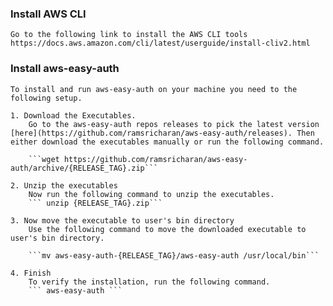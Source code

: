 ### Install AWS CLI
    Go to the following link to install the AWS CLI tools
    https://docs.aws.amazon.com/cli/latest/userguide/install-cliv2.html

### Install aws-easy-auth
    To install and run aws-easy-auth on your machine you need to the following setup.

    1. Download the Executables. 
        Go to the aws-easy-auth repos releases to pick the latest version [here](https://github.com/ramsricharan/aws-easy-auth/releases). Then either download the executables manually or run the following command.

        ```wget https://github.com/ramsricharan/aws-easy-auth/archive/{RELEASE_TAG}.zip```

    2. Unzip the executables
        Now run the following command to unzip the executables.
        ``` unzip {RELEASE_TAG}.zip```

    3. Now move the executable to user's bin directory
        Use the following command to move the downloaded executable to user's bin directory.

        ```mv aws-easy-auth-{RELEASE_TAG}/aws-easy-auth /usr/local/bin```

    4. Finish
        To verify the installation, run the following command.
        ``` aws-easy-auth ```

